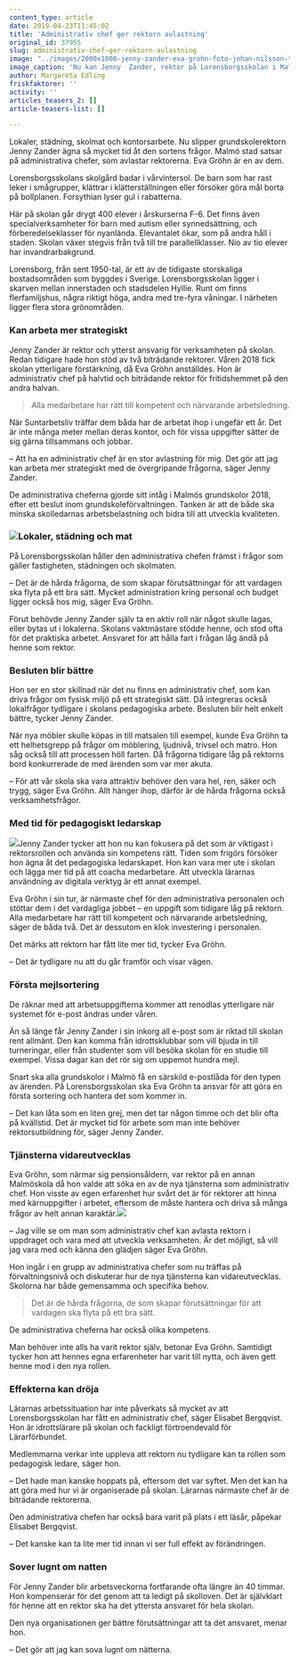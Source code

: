 ```yaml
---
content_type: article
date: 2019-04-23T11:45:02
title: 'Administrativ chef ger rektorn avlastning'
original_id: 37955
slug: administrativ-chef-ger-rektorn-avlastning
image: "../images/2000x1000-jenny-zander-eva-grohn-foto-johan-nilsson-tt.jpg"
image_caption: 'Nu kan Jenny  Zander, rektor på Lorensborgsskolan i Malmö, ägna mer tid åt det som är viktigast i rektorsrollen. Administrativa chefen Eva Gröhn håller i lokaler, ekonomi och andra hårda frågor.'
author: Margareta Edling
friskfaktorer: ''
activity: ''
articles_teasers_2: []
article-teasers-list: []

---
```


Lokaler, städning, skolmat och kontorsarbete. Nu slipper grundskolerektorn Jenny Zander ägna så mycket tid åt den sortens frågor. Malmö stad satsar på administrativa chefer, som avlastar rektorerna. Eva Gröhn är en av dem.

Lorensborgsskolans skolgård badar i vårvintersol. De barn som har rast leker i smågrupper, klättrar i klätterställningen eller försöker göra mål borta på bollplanen. Forsythian lyser gul i rabatterna.

Här på skolan går drygt 400 elever i årskurserna F-6. Det finns även specialverksamheter för barn med autism eller synnedsättning, och förberedelseklasser för nyanlända. Elevantalet ökar, som på andra håll i staden. Skolan växer stegvis från två till tre parallellklasser. Nio av tio elever har invandrarbakgrund.

Lorensborg, från sent 1950-tal, är ett av de tidigaste storskaliga bostadsområden som byggdes i Sverige. Lorensborgsskolan ligger i skarven mellan innerstaden och stadsdelen Hyllie. Runt om finns flerfamiljshus, några riktigt höga, andra med tre-fyra våningar. I närheten ligger flera stora grönområden.

### Kan arbeta mer strategiskt

Jenny Zander är rektor och ytterst ansvarig för verksamheten på skolan. Redan tidigare hade hon stöd av två biträdande rektorer. Våren 2018 fick skolan ytterligare förstärkning, då Eva Gröhn anställdes. Hon är administrativ chef på halvtid och biträdande rektor för fritidshemmet på den andra halvan.

> Alla medarbetare har rätt till kompetent och närvarande arbetsledning.

När Suntarbetsliv träffar dem båda har de arbetat ihop i ungefär ett år. Det är inte många meter mellan deras kontor, och för vissa uppgifter sätter de sig gärna tillsammans och jobbar.

– Att ha en administrativ chef är en stor avlastning för mig. Det gör att jag kan arbeta mer strategiskt med de övergripande frågorna, säger Jenny Zander.

De administrativa cheferna gjorde sitt intåg i Malmös grundskolor 2018, efter ett beslut inom grundskoleförvaltningen. Tanken är att de både ska minska skolledarnas arbetsbelastning och bidra till att utveckla kvaliteten.

### [![](https://www.suntarbetsliv.se/wp-content/uploads/2019/03/750x400-eva-grohn-jenny-zander-foto-johan-nilsson-tt.jpg)](https://www.suntarbetsliv.se/wp-content/uploads/2019/03/750x400-eva-grohn-jenny-zander-foto-johan-nilsson-tt.jpg)Lokaler, städning och mat

På Lorensborgsskolan håller den administrativa chefen främst i frågor som gäller fastigheten, städningen och skolmaten.

– Det är de hårda frågorna, de som skapar förutsättningar för att vardagen ska flyta på ett bra sätt. Mycket administration kring personal och budget ligger också hos mig, säger Eva Gröhn.

Förut behövde Jenny Zander själv ta en aktiv roll när något skulle lagas, eller bytas ut i lokalerna. Skolans vaktmästare stödde henne, och stod ofta för det praktiska arbetet. Ansvaret för att hålla fart i frågan låg ändå på henne som rektor.

### Besluten blir bättre

Hon ser en stor skillnad när det nu finns en administrativ chef, som kan driva frågor om fysisk miljö på ett strategiskt sätt. Då integreras också lokalfrågor tydligare i skolans pedagogiska arbete. Besluten blir helt enkelt bättre, tycker Jenny Zander.

När nya möbler skulle köpas in till matsalen till exempel, kunde Eva Gröhn ta ett helhetsgrepp på frågor om möblering, ljudnivå, trivsel och matro. Hon såg också till att processen höll farten. Då frågorna tidigare låg på rektorns bord konkurrerade de med ärenden som var mer akuta.

– För att vår skola ska vara attraktiv behöver den vara hel, ren, säker och trygg, säger Eva Gröhn. Allt hänger ihop, därför är de hårda frågorna också verksamhetsfrågor.

### Med tid för pedagogiskt ledarskap

[![](https://www.suntarbetsliv.se/wp-content/uploads/2019/03/200x220-jenny-zander-foto-johan-nilsson-tt.jpg)](https://www.suntarbetsliv.se/wp-content/uploads/2019/03/200x220-jenny-zander-foto-johan-nilsson-tt.jpg)Jenny Zander tycker att hon nu kan fokusera på det som är viktigast i rektorsrollen och använda sin kompetens rätt. Tiden som frigörs försöker hon ägna åt det pedagogiska ledarskapet. Hon kan vara mer ute i skolan och lägga mer tid på att coacha medarbetare. Att utveckla lärarnas användning av digitala verktyg är ett annat exempel.

Eva Gröhn i sin tur, är närmaste chef för den administrativa personalen och stöttar dem i det vardagliga jobbet – en uppgift som tidigare låg på rektorn. Alla medarbetare har rätt till kompetent och närvarande arbetsledning, säger de båda två. Det är dessutom en klok investering i personalen.

Det märks att rektorn har fått lite mer tid, tycker Eva Gröhn.

– Det är tydligare nu att du går framför och visar vägen.

### Första mejlsortering

De räknar med att arbetsuppgifterna kommer att renodlas ytterligare när systemet för e-post ändras under våren.

Än så länge får Jenny Zander i sin inkorg all e-post som är riktad till skolan rent allmänt. Den kan komma från idrottsklubbar som vill bjuda in till turneringar, eller från studenter som vill besöka skolan för en studie till exempel. Vissa dagar kan det rör sig om uppemot hundra mejl.

Snart ska alla grundskolor i Malmö få en särskild e-postlåda för den typen av ärenden. På Lorensborgsskolan ska Eva Gröhn ta ansvar för att göra en första sortering och hantera det som kommer in.

– Det kan låta som en liten grej, men det tar någon timme och det blir ofta på kvällstid. Det är mycket tid för arbete som man inte behöver rektorsutbildning för, säger Jenny Zander.

### Tjänsterna vidareutvecklas

Eva Gröhn, som närmar sig pensionsåldern, var rektor på en annan Malmöskola då hon valde att söka en av de nya tjänsterna som administrativ chef. Hon visste av egen erfarenhet hur svårt det är för rektorer att hinna med kärnuppgifter i arbetet, eftersom de måste hantera och driva så många frågor av helt annan karaktär.[![](https://www.suntarbetsliv.se/wp-content/uploads/2019/03/200x220-eva-grohn-foto-johan-nilsson-tt.jpg)](https://www.suntarbetsliv.se/wp-content/uploads/2019/03/200x220-eva-grohn-foto-johan-nilsson-tt.jpg)

– Jag ville se om man som administrativ chef kan avlasta rektorn i uppdraget och vara med att utveckla verksamheten. Är det möjligt, så vill jag vara med och känna den glädjen säger Eva Gröhn.

Hon ingår i en grupp av administrativa chefer som nu träffas på förvaltningsnivå och diskuterar hur de nya tjänsterna kan vidareutvecklas. Skolorna har både gemensamma och specifika behov.

> Det är de hårda frågorna, de som skapar förutsättningar för att vardagen ska flyta på ett bra sätt.

De administrativa cheferna har också olika kompetens.

Man behöver inte alls ha varit rektor själv, betonar Eva Gröhn. Samtidigt tycker hon att hennes egna erfarenheter har varit till nytta, och även gett henne mod i den nya rollen.

### Effekterna kan dröja

Lärarnas arbetssituation har inte påverkats så mycket av att Lorensborgsskolan har fått en administrativ chef, säger Elisabet Bergqvist. Hon är idrottslärare på skolan och fackligt förtroendevald för Lärarförbundet.

Medlemmarna verkar inte uppleva att rektorn nu tydligare kan ta rollen som pedagogisk ledare, säger hon.

– Det hade man kanske hoppats på, eftersom det var syftet. Men det kan ha att göra med hur vi är organiserade på skolan. Lärarnas närmaste chef är de biträdande rektorerna.

Den administrativa chefen har också bara varit på plats i ett läsår, påpekar Elisabet Bergqvist.

– Det kanske kan ta lite mer tid innan vi ser full effekt av förändringen.

### Sover lugnt om natten

För Jenny Zander blir arbetsveckorna fortfarande ofta längre än 40 timmar. Hon kompenserar för det genom att ta ledigt på skolloven. Det är självklart för henne att en rektor ska ha det yttersta ansvaret för hela skolan.

Den nya organisationen ger bättre förutsättningar att ta det ansvaret, menar hon.

– Det gör att jag kan sova lugnt om nätterna.

